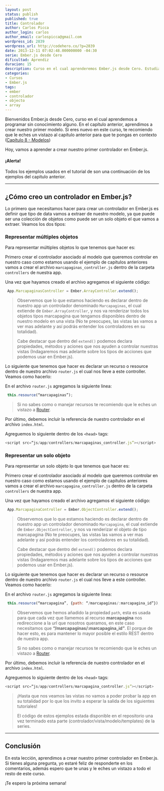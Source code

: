 ```yaml
---
layout: post
status: publish
published: true
title: Controlador
author: Carlos Picca
author_login: carlos
author_email: carlospicca@gmail.com
wordpress_id: 2839
wordpress_url: http://codehero.co/?p=2839
date: 2013-12-11 07:02:48.000000000 -04:30
serie: Ember.js desde Cero
dificultad: Aprendiz
duracion: 15
description: Curso en el cual aprenderemos Ember.js desde Cero. Estudiaremos como crear nuestro primer controlador en Ember.js
categories:
- Cursos
- Ember.js
tags:
- ember
- controlador
- objecto
- array
---
```

<p>Bienvenidos Ember.js desde Cero, curso en el cual aprendemos a programar sin conocimiento alguno. En el capítulo anterior, aprendimos a crear nuestro primer modelo. Si eres nuevo en este curso, te recomiendo que le eches un vistazo al capítulo anterior para que te pongas en contexto (<a href="http://codehero.co/ember-js-desde-cero-modelos/">Capítulo 8 - Modelos</a>)</p>

<p>Hoy, vamos a aprender a crear nuestro primer controlador en Ember.js.</p>

<div class="alert alert-info">
  <h4>
    ¡Alerta!
  </h4> Todos los ejemplos usados en el tutorial de son una continuación de los ejemplos del capitulo anterior.
</div>

<hr />

<h2>¿Cómo creo un controlador en Ember.js?</h2>

<p>Lo primero que necesitamos hacer para crear un controlador en Ember.js es definir que tipo de data vamos a extraer de nuestro modelo, ya que puede ser una colección de objetos como puede ser un solo objeto el que vamos a extraer. Veamos los dos tipos:</p>

<h3>Representar múltiples objetos</h3>

<p>Para representar múltiples objetos lo que tenemos que hacer es:</p>

<p>Primero crear el controlador asociado al modelo que queremos controlar en nuestro caso como estamos usando el ejemplo de capítulos anteriores vamos a crear el archivo <code>marcapaginas_controller.js</code> dentro de la carpeta <code>controllers</code> de nuestra app.</p>

<p>Una vez que hayamos creado el archivo agregamos el siguiente código:</p>

```javascript
 App.MarcapaginasController = Ember.ArrayController.extend();
 ```

<blockquote>
  <p>Observemos que lo que estamos haciendo es declarar dentro de nuestro app un controlador denominado <code>Marcapaginas</code>, el cual extiende de <code>Ember.ArrayController</code>, y nos va renderizar todos los objetos tipos marcapagina que tengamos disponibles dentro de nuestro modelo en una vista (No te preocupes, las vistas las vamos a ver mas adelante y así podrás entender los controladores en su totalidad).</p>

  <p>Cabe destacar que dentro del <code>extend()</code> podemos declara propiedades, métodos y aciones que nos ayuden a controlar nuestras vistas (Indagaremos mas adelante sobre los tipos de acciones que podemos usar en Ember.js).</p>
</blockquote>

<p>Lo siguiente que tenemos que hacer es declarar un recurso o resource dentro de nuestro archivo <code>router.js</code> el cual nos lleve a este controller. Veamos como hacerlo:</p>

<p>En el archivo <code>router.js</code> agregamos la siguiente linea:</p>

```javascript
 this.resource(“marcapaginas”);
 ```

<blockquote>
  <p>Si no sabes como o manejar recursos te recomiendo que le eches un vistazo a <a href="http://codehero.co/ember-js-desde-cero-rutas-router/">Router</a>.</p>
</blockquote>

<p>Por último, debemos incluir la referencia de nuestro controlador en el archivo <code>index.html</code>.</p>

<p>Agreguemos lo siguiente dentro de los <code>&lt;head&gt;</code> tags:</p>

```javascript
<script src=“js/app/controllers/marcapaginas_controller.js”></script>
```

<h3>Representar un solo objeto</h3>

<p>Para representar un solo objeto lo que tenemos que hacer es:</p>

<p>Primero crear el controlador asociado al modelo que queremos controlar en nuestro caso como estamos usando el ejemplo de capítulos anteriores vamos a crear el archivo <code>marcapagina_controller.js</code> dentro de la carpeta <code>controllers</code> de nuestra app.</p>

<p>Una vez que hayamos creado el archivo agregamos el siguiente código:</p>

```javascript
 App.MarcapaginaController = Ember.ObjectController.extend();
 ```

<blockquote>
  <p>Observemos que lo que estamos haciendo es declarar dentro de nuestro app un controlador denominado <code>Marcapagina</code>, el cual extiende de <code>Ember.ObjectController</code>, y nos va renderizar el objeto de tipo marcapagina (No te preocupes, las vistas las vamos a ver mas adelante y así podrás entender los controladores en su totalidad).</p>

  <p>Cabe destacar que dentro del <code>extend()</code> podemos declara propiedades, métodos y aciones que nos ayuden a controlar nuestras vistas (Indagaremos mas adelante sobre los tipos de acciones que podemos usar en Ember.js).</p>
</blockquote>

<p>Lo siguiente que tenemos que hacer es declarar un recurso o resource dentro de nuestro archivo <code>router.js</code> el cual nos lleve a este controller. Veamos como hacerlo:</p>

<p>En el archivo <code>router.js</code> agregamos la siguiente linea:</p>

```javascript
 this.resource(“marcapagina”, {path: “/marcapaginas/:marcapagina_id”});
 ```

<blockquote>
  <p>Observemos que hemos añadido la propiedad <code>path</code>, esta es usada para que cada vez que llamemos al recurso <strong>marcapagina</strong> nos redireccione a la url que nosotros queramos, en este caso necesitamos que <strong>“/marcapaginas/:marcapagina_id”</strong>. El porque de hacer esto, es para mantener lo mayor posible el estilo REST dentro de nuestra app.</p>

  <p>Si no sabes como o manejar recursos te recomiendo que le eches un vistazo a <a href="http://codehero.co/ember-js-desde-cero-rutas-router/">Router</a>.</p>
</blockquote>

<p>Por último, debemos incluir la referencia de nuestro controlador en el archivo <code>index.html</code>.</p>

<p>Agreguemos lo siguiente dentro de los <code>&lt;head&gt;</code> tags:</p>

```javascript
<script src=“js/app/controllers/marcapagina_controller.js”></script>
```

<blockquote>
  <p>¡Hasta que nos veamos las vistas no vamos a poder probar la app en su totalidad por lo que los invito a esperar la salida de los siguientes tutoriales!</p>

  <p>El código de estos ejemplos estada disponible en el repositorio una vez terminado esta parte (controlador/vista/modelo/templates) de la series.</p>
</blockquote>

<hr />

<h2>Conclusión</h2>

<p>En esta lección, aprendimos a crear nuestro primer controlador en Ember.js. Si tienes alguna pregunta, yo estaré feliz de responderte en los comentarios, además espero que te unas y le eches un vistazo a todo el resto de este curso.</p>

<p>¡Te espero la próxima semana!</p>
